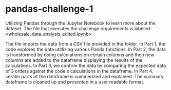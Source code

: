 # pandas-challenge-1
Utilizing Pandas through the Jupyter Notebook to learn more about the dataset.
The file that executes the challenge requirements is labeled:
<wholesale_data_analysis_edited.ipynb>

The file imports the data from a CSV file provided in the folder. In Part 1, the code explores the data utitlizing various Panda functions. In Part 2, the data is transformed by doing calculations on certain columns and then new columns are added to the dataframe displaying the results of the calculations. In Part 3, we confirm the data by comparing the expected data of 3 orders against the code's calculations in the dataframe. In Part 4, ceratin parts of the dataframe is summerized and explained. The summary dataframe is cleaned up and presented in a user readable format.